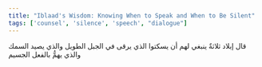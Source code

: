 ```yaml
---
title: "Iblaad's Wisdom: Knowing When to Speak and When to Be Silent"
tags: ['counsel', 'silence', 'speech', "dialogue"]
---
```


 قال إبلاد ثلاثةٌ ينبغي لهم أن يسكتوا الذي يرقى في الجبل الطويل والذي يصيد السمك والذي يهمُّ بالفعل الجسيم
